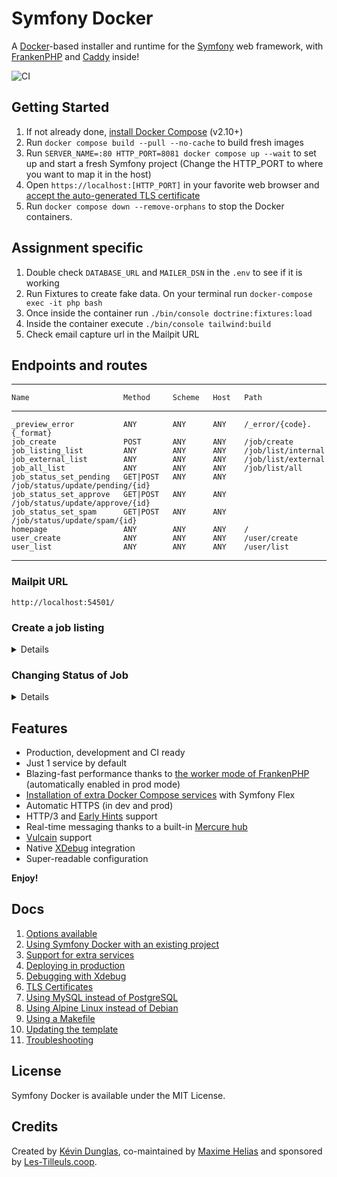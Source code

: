 # Symfony Docker

A [Docker](https://www.docker.com/)-based installer and runtime for the [Symfony](https://symfony.com) web framework,
with [FrankenPHP](https://frankenphp.dev) and [Caddy](https://caddyserver.com/) inside!

![CI](https://github.com/dunglas/symfony-docker/workflows/CI/badge.svg)

## Getting Started

1. If not already done, [install Docker Compose](https://docs.docker.com/compose/install/) (v2.10+)
2. Run `docker compose build --pull --no-cache` to build fresh images
3. Run `SERVER_NAME=:80 HTTP_PORT=8081 docker compose up --wait` to set up and start a fresh Symfony project (Change the HTTP_PORT to where you want to map it in the host)
4. Open `https://localhost:[HTTP_PORT]` in your favorite web browser and [accept the auto-generated TLS certificate](https://stackoverflow.com/a/15076602/1352334)
5. Run `docker compose down --remove-orphans` to stop the Docker containers.

## Assignment specific

1. Double check `DATABASE_URL` and `MAILER_DSN` in the `.env` to see if it is working
2. Run Fixtures to create fake data. On your terminal run `docker-compose exec -it php bash`
3. Once inside the container run `./bin/console doctrine:fixtures:load`
4. Inside the container execute `./bin/console tailwind:build`
5. Check email capture url in the Mailpit URL

##  Endpoints and routes

------------------------- ---------- -------- ------ ---------------------------------
    Name                     Method     Scheme   Host   Path
------------------------ ---------- -------- ------ ---------------------------------
    _preview_error           ANY        ANY      ANY    /_error/{code}.{_format}
    job_create               POST       ANY      ANY    /job/create
    job_listing_list         ANY        ANY      ANY    /job/list/internal
    job_external_list        ANY        ANY      ANY    /job/list/external
    job_all_list             ANY        ANY      ANY    /job/list/all
    job_status_set_pending   GET|POST   ANY      ANY    /job/status/update/pending/{id}
    job_status_set_approve   GET|POST   ANY      ANY    /job/status/update/approve/{id}
    job_status_set_spam      GET|POST   ANY      ANY    /job/status/update/spam/{id}
    homepage                 ANY        ANY      ANY    /
    user_create              ANY        ANY      ANY    /user/create
    user_list                ANY        ANY      ANY    /user/list
------------------------ ---------- -------- ------ ---------------------------------

### Mailpit URL
`http://localhost:54501/`

### Create a job listing
<details>

```php
<?php

$curl = curl_init();

curl_setopt_array($curl, array(
  CURLOPT_URL => 'http://localhost/job/create',
  CURLOPT_RETURNTRANSFER => true,
  CURLOPT_ENCODING => '',
  CURLOPT_MAXREDIRS => 10,
  CURLOPT_TIMEOUT => 0,
  CURLOPT_FOLLOWLOCATION => true,
  CURLOPT_HTTP_VERSION => CURL_HTTP_VERSION_1_1,
  CURLOPT_CUSTOMREQUEST => 'POST',
  CURLOPT_POSTFIELDS =>'{
	"title": "[JOB TITLE]",
    "description": "[JOB DESCRIPTION]",
    "status": "[pending|spam|approved]",
    "ownerId": [OWNER ID]
}',
  CURLOPT_HTTPHEADER => array(
    'Content-Type: application/json'
  ),
));

$response = curl_exec($curl);

curl_close($curl);
echo $response;
```

</details>

### Changing Status of Job
<details>

```php
<?php

$curl = curl_init();

curl_setopt_array($curl, array(
  CURLOPT_URL => 'http://localhost/job/status/update/[pending|approve|spam]/[JOB ID]',
  CURLOPT_RETURNTRANSFER => true,
  CURLOPT_ENCODING => '',
  CURLOPT_MAXREDIRS => 10,
  CURLOPT_TIMEOUT => 0,
  CURLOPT_FOLLOWLOCATION => true,
  CURLOPT_HTTP_VERSION => CURL_HTTP_VERSION_1_1,
  CURLOPT_CUSTOMREQUEST => 'GET',
  CURLOPT_HTTPHEADER => array(
    'Content-Type: application/json'
  ),
));

$response = curl_exec($curl);

curl_close($curl);
echo $response;

```

</details>

## Features

* Production, development and CI ready
* Just 1 service by default
* Blazing-fast performance thanks to [the worker mode of FrankenPHP](https://github.com/dunglas/frankenphp/blob/main/docs/worker.md) (automatically enabled in prod mode)
* [Installation of extra Docker Compose services](docs/extra-services.md) with Symfony Flex
* Automatic HTTPS (in dev and prod)
* HTTP/3 and [Early Hints](https://symfony.com/blog/new-in-symfony-6-3-early-hints) support
* Real-time messaging thanks to a built-in [Mercure hub](https://symfony.com/doc/current/mercure.html)
* [Vulcain](https://vulcain.rocks) support
* Native [XDebug](docs/xdebug.md) integration
* Super-readable configuration

**Enjoy!**

## Docs

1. [Options available](docs/options.md)
2. [Using Symfony Docker with an existing project](docs/existing-project.md)
3. [Support for extra services](docs/extra-services.md)
4. [Deploying in production](docs/production.md)
5. [Debugging with Xdebug](docs/xdebug.md)
6. [TLS Certificates](docs/tls.md)
7. [Using MySQL instead of PostgreSQL](docs/mysql.md)
8. [Using Alpine Linux instead of Debian](docs/alpine.md)
9. [Using a Makefile](docs/makefile.md)
10. [Updating the template](docs/updating.md)
11. [Troubleshooting](docs/troubleshooting.md)

## License

Symfony Docker is available under the MIT License.

## Credits

Created by [Kévin Dunglas](https://dunglas.dev), co-maintained by [Maxime Helias](https://twitter.com/maxhelias) and sponsored by [Les-Tilleuls.coop](https://les-tilleuls.coop).
